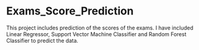 # Exams_Score_Prediction
This project includes prediction of the scores of the exams. I have included Linear Regressor, Support Vector Machine Classifier and Random Forest Classifier to predict the data.
